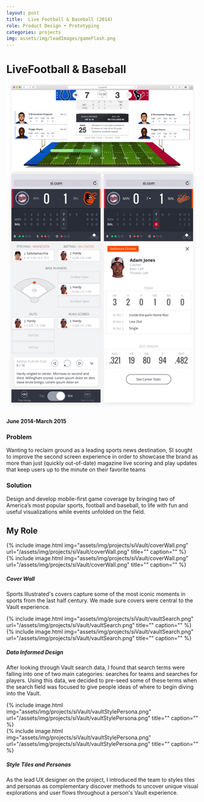 ```yaml
---
layout: post
title:  Live Football & Baseball (2014)
role: Product Design • Prototyping
categories: projects
img: assets/img/leadImages/gameFlash.png
---
```


<div class="title--gameflash">
  <h1 class="headline">Live<span class="impact--gameflash">Football & Baseball</span></h1>
  <img src="../assets/img/projects/gameFlash/hero.png" alt="" class="hero-img">
  <h4 class="date">June 2014-March 2015</h4>
  <div class="intro">
    <h3>Problem</h3>
    <p>Wanting to reclaim ground as a leading sports news destination, SI sought to improve the second screen experience in order to showcase the brand as more than just (quickly out-of-date) magazine live scoring and play updates that keep users up to the minute on their favorite teams</p>
    <h3>Solution</h3>
    <p>Design and develop mobile-first game coverage by bringing two of America’s most popular sports, football and baseball, to life with fun and useful visualizations while events unfolded on the field.</p>
  </div>
</div>
<section>
  <h2 class="bullet">My Role</h2>
  <div class="highlight-odd">
    <div class="screenshot-sm">{% include image.html img="assets/img/projects/siVault/coverWall.png" url="/assets/img/projects/siVault/coverWall.png" title="" caption="" %}</div>
    <div class="screenshot-lg">{% include image.html img="assets/img/projects/siVault/coverWall.png" url="/assets/img/projects/siVault/coverWall.png" title="" caption="" %}</div>
    <div class="takeaway">
      <h5 class="example">Cover Wall</h5>
      <p class="description">Sports Illustrated's covers capture some of the most iconic moments in sports from the last half century. We made sure covers were central to the Vault experience.</p>
    </div>
  </div>
  <div class="highlight-even">
    <div class="screenshot-sm">{% include image.html img="assets/img/projects/siVault/vaultSearch.png" url="/assets/img/projects/siVault/vaultSearch.png" title="" caption="" %}</div>
    <div class="screenshot-lg">{% include image.html img="assets/img/projects/siVault/vaultSearch.png" url="/assets/img/projects/siVault/vaultSearch.png" title="" caption="" %}</div>
    <div class="takeaway">
      <h5 class="example">Data Informed Design</h5>
      <p class="description">After looking through Vault search data, I found that search terms were falling into one of two main categories: searches for teams and searches for players. Using this data, we decided to  pre-seed some of these terms when the search field was focused to give people ideas of where to begin diving into the Vault.</p>
    </div>
  </div>
  <div class="highlight-odd">
    <div class="screenshot-sm">{% include image.html img="assets/img/projects/siVault/vaultStylePersona.png" url="/assets/img/projects/siVault/vaultStylePersona.png" title="" caption="" %}</div>
    <div class="screenshot-lg">{% include image.html img="assets/img/projects/siVault/vaultStylePersona.png" url="/assets/img/projects/siVault/vaultStylePersona.png" title="" caption="" %}</div>
    <div class="takeaway">
      <h5 class="example">Style Tiles and Personas</h5>
      <p class="description">As the lead UX designer on the project, I introduced the team to styles tiles and personas as complementary discover methods to uncover unique visual explorations and user flows throughout a person's Vault experience.</p>
    </div>
  </div>
</section>
